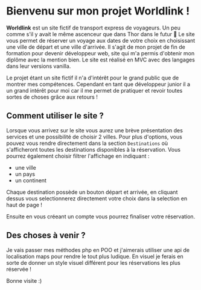 # Bienvenu sur mon projet Worldlink !

**Worldlink** est un site fictif de transport express de voyageurs. Un peu comme s'il y avait le même ascenceur que dans Thor dans le futur :eyes:
Le site vous permet de réserver un voyage aux dates de votre choix en choisissant une ville de départ et une ville d'arrivée.
Il s'agit de mon projet de fin de formation pour devenir développeur web, site qui m'a permis d'obtenir mon diplôme avec la mention bien.
Le site est réalisé en MVC avec des langages dans leur versions vanilla.

Le projet étant un site fictif il n'a d'intérêt pour le grand public que de montrer mes compétences. Cependant en tant que développeur junior il a un grand intérêt pour moi car il me permet de pratiquer et revoir toutes sortes de choses grâce aux retours !

## Comment utiliser le site ?

Lorsque vous arrivez sur le site vous aurez une brève présentation des services et une possibilité de choisir 2 villes.
Pour plus d'options, vous pouvez vous rendre directement dans la section ``Destinations`` où s'afficheront toutes les destinations disponibles à la réservation.
Vous pourrez également choisir filtrer l'affichage en indiquant :
- une ville
- un pays
- un continent

Chaque destination possède un bouton départ et arrivée, en cliquant dessus vous selectionnerez directement votre choix dans la selection en haut de page !

Ensuite en vous créeant un compte vous pourrez finaliser votre réservation.

## Des choses à venir ?

Je vais passer mes méthodes php en POO et j'aimerais utiliser une api de localisation maps pour rendre le tout plus ludique.
En visuel je ferais en sorte de donner un style visuel différent pour les réservations les plus réservée !

Bonne visite :)

